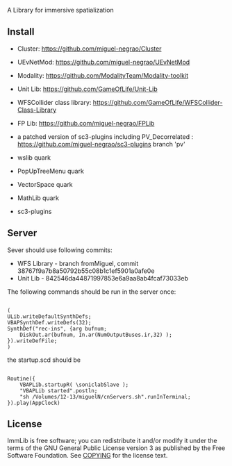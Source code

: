 A Library for immersive spatialization

Install
-------

* Cluster: https://github.com/miguel-negrao/Cluster
* UEvNetMod: https://github.com/miguel-negrao/UEvNetMod
* Modality: https://github.com/ModalityTeam/Modality-toolkit
* Unit Lib: https://github.com/GameOfLife/Unit-Lib
* WFSCollider class library: https://github.com/GameOfLife/WFSCollider-Class-Library
* FP Lib: https://github.com/miguel-negrao/FPLib
* a patched version of sc3-plugins including PV_Decorrelated : https://github.com/miguel-negrao/sc3-plugins branch 'pv'



* wslib quark
* PopUpTreeMenu quark
* VectorSpace quark
* MathLib quark

* sc3-plugins

Server
------

Sever should use following commits:
* WFS Library - branch fromMiguel, commit 38767f9a7b8a50792b55c08b1c1ef5901a0afe0e
* Unit Lib - 842546da44871997853e6a9aa8ab4fcaf73033eb

The following commands should be run in the server once:

~~~

(
ULib.writeDefaultSynthDefs;
VBAPSynthDef.writeDefs(32);
SynthDef("rec-ins", {arg bufnum;
    DiskOut.ar(bufnum, In.ar(NumOutputBuses.ir,32) );
}).writeDefFile;
)

~~~

the startup.scd should be 

~~~

Routine({
	VBAPLib.startupR( \soniclabSlave );
	"VBAPLib started".postln;
	"sh /Volumes/12-13/miguelN/cnServers.sh".runInTerminal;
}).play(AppClock)

~~~


License
-------

ImmLib is free software; you can redistribute it and/or modify it under
the terms of the GNU General Public License version 3 as published by the Free Software Foundation. See [COPYING](COPYING) for the license text.